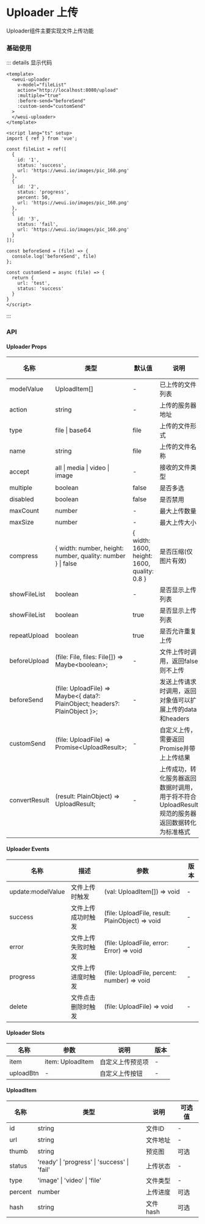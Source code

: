 # Uploader 上传

Uploader组件主要实现文件上传功能

### 基础使用

<custom-uploader></custom-uploader>

::: details 显示代码
```vue
<template>
  <weui-uploader
    v-model="fileList"
    action="http://localhost:8080/upload"
    :multiple="true"
    :before-send="beforeSend"
    :custom-send="customSend"
  >
  </weui-uploader>
</template>

<script lang="ts" setup>
import { ref } from 'vue';

const fileList = ref([
  {
    id: '1',
    status: 'success',
    url: 'https://weui.io/images/pic_160.png'
  },
  {
    id: '2',
    status: 'progress',
    percent: 50,
    url: 'https://weui.io/images/pic_160.png'
  },
  {
    id: '3',
    status: 'fail',
    url: 'https://weui.io/images/pic_160.png'
  }
]);

const beforeSend = (file) => {
  console.log('beforeSend', file)
};

const customSend = async (file) => {
  return {
    url: 'test',
    status: 'success'
  }
}
</script>
```
:::

### API
#### Uploader Props
|  名称   | 类型  | 默认值 | 说明 | 版本 |
|  ----  | ----  | ----- | ---- | ----- |
| modelValue  | UploadItem[] | - | 已上传的文件列表 | - |
| action | string | - | 上传的服务器地址 | - |
| type | file \| base64 | file | 上传的文件形式 | - |
| name | string | file | 上传的文件名称 | - |
| accept | all \| media \| video \| image | - | 接收的文件类型 | - |
| multiple | boolean | false | 是否多选 | - |
| disabled | boolean | false | 是否禁用 | - |
| maxCount | number | - | 最大上传数量 | - |
| maxSize | number | - | 最大上传大小 | - |
| compress | { width: number, height: number, quality: number } \| false | \{ width: 1600, height: 1600, quality: 0.8 \} | 是否压缩(仅图片有效) | - |
| showFileList | boolean | - | 是否显示上传列表 | - |
| showFileList | boolean | true | 是否显示上传列表 | - |
| repeatUpload | boolean | true | 是否允许重复上传 | - |
| beforeUpload | (file: File, files: File[]) => Maybe\<boolean\>; | - | 文件上传时调用，返回false则不上传 | - |
| beforeSend | (file: UploadFile) => Maybe\<{ data?: PlainObject; headers?: PlainObject }\>; | - | 发送上传请求时调用，返回对象值可以扩展上传的data和headers | - |
| customSend | (file: UploadFile) => Promise\<UploadResult\>; | - | 自定义上传，需要返回Promise并带上上传结果 | - |
| convertResult | (result: PlainObject) => UploadResult; | - | 上传成功，转化服务器返回数据时调用，用于将不符合UploadResult规范的服务器返回数据转化为标准格式 | - |

#### Uploader Events
|  名称   | 描述  | 参数 | 版本 |
|  ----  | ----  | ----- | ---- |
| update:modelValue  | 文件上传时触发 | (val: UploadItem[]) => void | - |
| success  | 文件上传成功时触发 | (file: UploadFile, result: PlainObject) => void | - |
| error  | 文件上传失败时触发 | (file: UploadFile, error: Error) => void | - |
| progress  | 文件上传进度时触发 | (file: UploadFile, percent: number) => void | - |
| delete  | 文件点击删除时触发 | (file: UploadFile) => void | - |


#### Uploader Slots
|  名称   | 参数  | 说明 | 版本 |
|  ----  | ----  | ----- | ---- |
| item  | item: UploadItem | 自定义上传预览项 | - |
| uploadBtn  | - | 自定义上传按钮 | - |

#### UploadItem
|  名称   | 类型  | 说明 | 可选值 |
|  ----  | ----  | ----- | ---- |
| id | string | 文件ID | - |
| url | string | 文件地址 | - |
| thumb | string | 预览图 | 可选 |
| status | 'ready' \| 'progress' \| 'success' \| 'fail' | 上传状态 | - |
| type | 'image' \| 'video' \| 'file' | 文件类型 | - |
| percent | number | 上传进度 | 可选 |
| hash | string | 文件hash | 可选 |